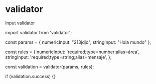# validator
Input validator




import validator from 'validator';

const params = {
  numericInput: "213jdjd",
  stringInput: "Hola mundo"
};

const rules = {
  numericInput: 'required;type=number;alias=área',
  stringInput: 'required;type=string;alias=mensaje',
};

const validation = validator(params, rules);

if (validation.success) {}